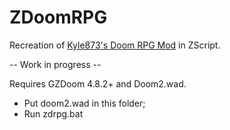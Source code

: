 # ZDoomRPG
Recreation of <a href="https://github.com/Kyle873/DoomRPG">Kyle873's Doom RPG Mod</a> in ZScript.

-- Work in progress --

Requires GZDoom 4.8.2+ and Doom2.wad.

- Put doom2.wad in this folder;
- Run zdrpg.bat